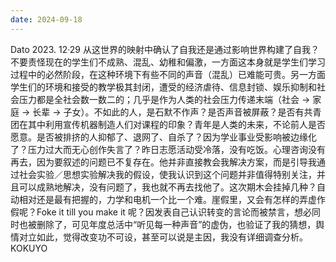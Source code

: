 ```yaml
---
date: 2024-09-18
---
```


Dato 2023. 12·29 从这世界的映射中确认了自我还是通过影响世界构建了自我？不要责怪现在的学生们不成熟、混乱、幼稚和偏激，一方面这本身就是学生们学习过程中的必然阶段，在这种环境下有些不同的声音（混乱）已难能可贵。另一方面学生们的环境和接受的教学极其封闭，遭受的经济虐待、信息封锁、娱乐抑制和社会压力都是全社会数一数二的；几乎是作为人类的社会压力传递末端（社会 → 家庭 → 长辈 → 子女）。不如此的人，是石默不作声？是否声音被屏蔽？是否有共青团在其中利用宣传机器制造人们对课程的印象？青年是人类的未来，不论前人是否愿意。是否被排挤的人抑郁了、退网了、自杀了？因为学业事业受影响被边缘化了？压力过大而无心创作失言了？昨日志愿活动受冷落，没有吃饭。心理咨询没有再去，因为要叙述的问题已不复存在。他并非直接教会我解决方案，而是引导我通过社会实验／思想实验解决我的假设，使我认识到这个问题并非值得特别关注，并且可以成熟地解决，没有问题了，我也就不再去找他了。这次期木会挂掉几种？自动相对还是最有把握的，力学和电机一个比一个难。崖假里，又会有怎样的弄虚作假呢？Foke it till you make it 呢？因发表自己认识转变的言论而被禁言，想必同时也被删除了，可见年度总活中“听见每一种声音”的虚伪，也验证了我的猜想，舆情对立如此，觉得改变功不可设，甚至可以说是主因，我没有详细调查分析。
KOKUYO
